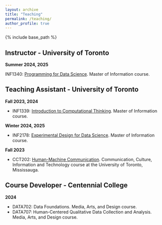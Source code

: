 ```yaml
---
layout: archive
title: "Teaching"
permalink: /teaching/
author_profile: true
---
```



{% include base_path %}

Instructor - University of Toronto
------

**Summer 2024, 2025**

INF1340: [Programming for Data Science](https://ischool.utoronto.ca/course/programming-for-data-science/). Master of Information course.



Teaching Assistant - University of Toronto
------

**Fall 2023, 2024**

- INF1339: [Introduction to Computational Thinking](https://ischool.utoronto.ca/course/introduction-to-computational-thinking/). Master of Information course.

**Winter 2024, 2025**

- INF2178: [Experimental Design for Data Science](https://ischool.utoronto.ca/course/experimental-design-for-data-science/). Master of Information course.

**Fall 2023**

- CCT202: [Human-Machine Communication](https://utm.calendar.utoronto.ca/course/cct202h5). Communication, Culture, Information and Technology course at the University of Toronto, Mississauga.



Course Developer - Centennial College
------
**2024**
- DATA702: Data Foundations. Media, Arts, and Design course.
- DATA707: Human-Centered Qualitative Data Collection and Analysis. Media, Arts, and Design course.


